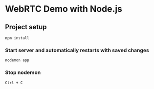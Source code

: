 # WebRTC Demo with Node.js

## Project setup
```
npm install
```

### Start server and automatically restarts with saved changes
```
nodemon app
```

### Stop nodemon
```
Ctrl + C
```
